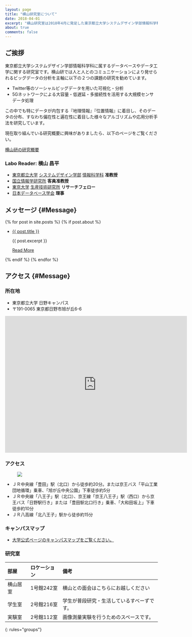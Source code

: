 ```yaml
---
layout: page
title: "横山研究室について"
date: 2018-04-01
excerpt: "横山研究室は2018年4月に発足した東京都立大学システムデザイン学部情報科学科に属するデータベースやデータ工学に関する研究室です。"
about: true
comments: false
---
```


## ご挨拶

東京都立大学システムデザイン学部情報科学科に属するデータベースやデータ工学に関する研究室です。横山研では人と人とのコミュニケーションにより発せられるビッグデータの分析を主軸に以下の２つの課題の研究を勧めています。

* Twitter等のソーシャルビッグデータを用いた可視化・分析
* 5Gネットワークによる大容量・低遅延・多接続性を活用する大規模センサデータ処理

この中でも特にデータが内包する『地理情報』『位置情報』に着目し、そのデータの分布、すなわち偏在性と遍在性に着目した様々なアルゴリズムや応用分析手法を研究しています。

現在取り組んでいる研究概要に興味がありましたら、以下のページをご覧ください。

<div markdown="0"><a href="{{ site.url }}/our-projects/" class="btn">横山研の研究概要</a></div>

### Labo Reader: 横山 昌平

* [東京都立大学](https://www.tmu.ac.jp/) [システムデザイン学部](https://www.sd.tmu.ac.jp/) [情報科学科](https://cs.sd.tmu.ac.jp/) **准教授**
* [国立情報学研究所](https://www.nii.ac.jp/) **客員准教授**
* [東京大学](https://www.u-tokyo.ac.jp/ja/index.html) [生産技術研究所](https://www.iis.u-tokyo.ac.jp/ja/) **リサーチフェロー**
* [日本データベース学会](https://dbsj.org/) **理事**

## メッセージ {#Message}

<div class="post-list">
    {% for post in site.posts %} 
        {% if post.about %}
    <ul>
        <li class="wow fadeInLeft" data-wow-duration="1.5s">
            <a class="zoombtn" href="{{ site.url }}{{ post.url }}">{{ post.title }}</a>
            <p>{{ post.excerpt }}</p>
            <a href="{{ site.url }}{{ post.url }}" class="btn zoombtn">Read More</a>
        </li>
    </ul>
        {% endif %}
    {% endfor %}
</div>

## アクセス {#Message}

### 所在地

* 東京都立大学 日野キャンパス
* 〒191-0065 東京都日野市旭が丘6-6

<iframe src="https://www.google.com/maps/embed?pb=!1m18!1m12!1m3!1d3241.626261279392!2d139.36427921537745!3d35.66157868019888!2m3!1f0!2f0!3f0!3m2!1i1024!2i768!4f13.1!3m3!1m2!1s0x6018e2086b789781%3A0x74b7f28cd003b142!2z5p2x5Lqs6YO956uL5aSn5a2mIOaXpemHjuOCreODo-ODs-ODkeOCuQ!5e0!3m2!1sja!2sjp!4v1660097920080!5m2!1sja!2sjp" width="600" height="450" style="border:0;" allowfullscreen="" loading="lazy" referrerpolicy="no-referrer-when-downgrade"></iframe>

### アクセス

<figure>
    <img src="{{ site.url }}/assets/img/toritudaigaku-st.jpg">
</figure>

* ＪＲ中央線「豊田」駅（北口）から徒歩約20分。または京王バス「平山工業団地循環」乗車、「旭が丘中央公園」下車徒歩約5分
* ＪＲ中央線「八王子」駅（北口）、京王線「京王八王子」駅（西口）から京王バス「日野駅行き」または「豊田駅北口行き」乗車、「大和田坂上」下車徒歩約10分
* ＪＲ八高線「北八王子」駅から徒歩約15分

### キャンパスマップ

* [大学公式ページのキャンパスマップをご覧ください。](https://www.tmu.ac.jp/campus_guide/map.html)

### 研究室

| 部屋     | ロケーション | 備考                                       |
| :-------- | :------------ | :------------------------------------------ |
| 横山居室 | 1号館242室   | 横山との面会はこちらにお越しください       |
| 学生室   | 2号館216室   | 学生が普段研究・生活しているすべーずです。 |
| 実験室   | 2号館112室   | 画像測量実験を行うためのスペースです。     |
{: rules="groups"}
